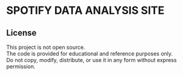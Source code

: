 # SPOTIFY DATA ANALYSIS SITE

## License

This project is not open source.  
The code is provided for educational and reference purposes only.  
Do not copy, modify, distribute, or use it in any form without express permission.
